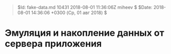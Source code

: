 > $Id: fake-data.md 10431 2018-08-01 11:36:06Z miheev $
> $Date: 2018-08-01 14:36:06 +0300 (Ср, 01 авг 2018) $

Эмуляция и накопление данных от сервера приложения
==================================================

